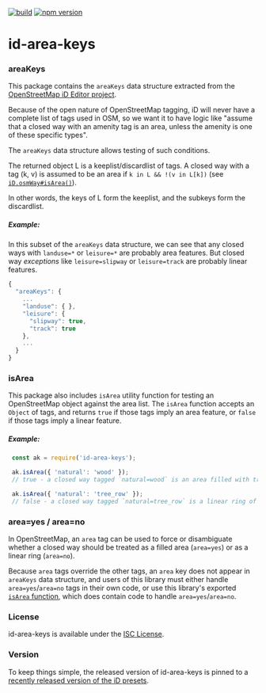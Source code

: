 [![build](https://github.com/osmlab/id-area-keys/workflows/build/badge.svg)](https://github.com/osmlab/id-area-keys/actions?query=workflow%3A%22build%22)
[![npm version](https://badge.fury.io/js/id-area-keys.svg)](https://badge.fury.io/js/id-area-keys)


# id-area-keys

### areaKeys

This package contains the `areaKeys` data structure extracted from the
[OpenStreetMap iD Editor project](https://github.com/openstreetmap/iD).

Because of the open nature of OpenStreetMap tagging, iD will never have a
complete list of tags used in OSM, so we want it to have logic like "assume
that a closed way with an amenity tag is an area, unless the amenity
is one of these specific types".

The `areaKeys` data structure allows testing of such conditions.

The returned object L is a keeplist/discardlist of tags. A closed way
with a tag (k, v) is assumed to be an area if `k in L && !(v in L[k])`
(see [`iD.osmWay#isArea()`](https://github.com/openstreetmap/iD/blob/67407c508126ca9e9b59cfdb71882d0dd46804e1/modules/osm/way.js#L154)).

In other words, the keys of L form the keeplist, and the subkeys form the discardlist.

##### Example:

In this subset of the `areaKeys` data structure, we can see that any closed ways
with `landuse=*` or `leisure=*` are probably area
features.  But closed way _exceptions_ like `leisure=slipway` or `leisure=track`
are probably linear features.

```js
{
  "areaKeys": {
    ...
    "landuse": { },
    "leisure": {
      "slipway": true,
      "track": true
    },
    ...
  }
}
```


### isArea

This package also includes `isArea` utility function for testing
an OpenStreetMap object against the area list.  The `isArea` function
accepts an `Object` of tags, and returns `true` if those tags imply
an area feature, or `false` if those tags imply a linear feature.

##### Example:

```js
 const ak = require('id-area-keys');

 ak.isArea({ 'natural': 'wood' });
 // true - a closed way tagged `natural=wood` is an area filled with trees

 ak.isArea({ 'natural': 'tree_row' });
 // false - a closed way tagged `natural=tree_row` is a linear ring of trees
```


### area=yes / area=no

In OpenStreetMap, an `area` tag can be used to force or disambiguate whether
a closed way should be treated as a filled area (`area=yes`) or as a linear
ring (`area=no`).

Because `area` tags override the other tags, an `area` key does not appear
in `areaKeys` data structure, and users of this library must either handle
`area=yes`/`area=no` tags in their own code, or use this library's exported
[`isArea` function](#isarea), which does contain code to handle `area=yes`/`area=no`.



### License

id-area-keys is available under the [ISC License](https://opensource.org/licenses/ISC).


### Version

To keep things simple, the released version of id-area-keys is pinned to a
[recently released version of the iD presets](https://github.com/openstreetmap/id-tagging-schema).